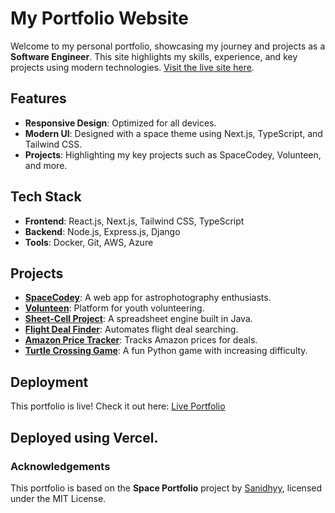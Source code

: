 # My Portfolio Website

Welcome to my personal portfolio, showcasing my journey and projects as a **Software Engineer**. This site highlights my skills, experience, and key projects using modern technologies. [Visit the live site here](https://www.ahmaddanaf.com/).

## Features
- **Responsive Design**: Optimized for all devices.
- **Modern UI**: Designed with a space theme using Next.js, TypeScript, and Tailwind CSS.
- **Projects**: Highlighting my key projects such as SpaceCodey, Volunteen, and more.

## Tech Stack
- **Frontend**: React.js, Next.js, Tailwind CSS, TypeScript
- **Backend**: Node.js, Express.js, Django
- **Tools**: Docker, Git, AWS, Azure

## Projects
- **[SpaceCodey](https://www.spacecodey.com)**: A web app for astrophotography enthusiasts.
- **[Volunteen](https://www.linkedin.com/company/volunteen2024)**: Platform for youth volunteering.
- **[Sheet-Cell Project](https://github.com/Ahmad-danaf/Sheet-Cell)**: A spreadsheet engine built in Java.
- **[Flight Deal Finder](https://github.com/Ahmad-danaf/FunLearn-Projects-Hub)**: Automates flight deal searching.
- **[Amazon Price Tracker](https://github.com/Ahmad-danaf/FunLearn-Projects-Hub)**: Tracks Amazon prices for deals.
- **[Turtle Crossing Game](https://github.com/Ahmad-danaf/GameDev)**: A fun Python game with increasing difficulty.

## Deployment
This portfolio is live! Check it out here: [Live Portfolio](https://www.ahmaddanaf.com/)

Deployed using Vercel.
---

### Acknowledgements
This portfolio is based on the **Space Portfolio** project by [Sanidhyy](https://github.com/sanidhyy/space-portfolio), licensed under the MIT License.
